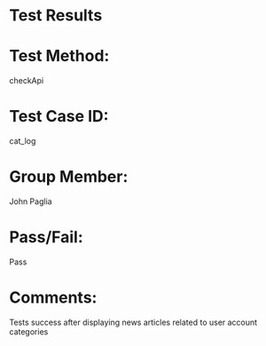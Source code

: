 # Test Results

# Test Method:
checkApi

# Test Case ID:
cat_log

# Group Member:
John Paglia

# Pass/Fail:
Pass

# Comments:
Tests success after displaying news articles related to user account categories